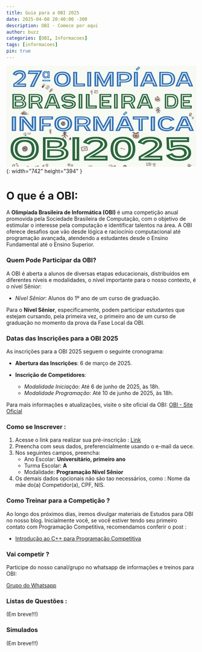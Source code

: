 ```yaml
---
title: Guia para a OBI 2025
date: 2025-04-08 20:40:00 -300
description: OBI - Comece por aqui
author: buzz
categories: [OBI, Informacoes]
tags: [informacoes]
pin: true
---
```


![Desktop View](/assets/img/obi-2025.png){: width="742" height="394" }

# O que é a OBI:

A **Olimpíada Brasileira de Informática (OBI)** é uma competição anual promovida pela Sociedade Brasileira de Computação, com o objetivo de estimular o interesse pela computação e identificar talentos na área. A OBI oferece desafios que vão desde lógica e raciocínio computacional até programação avançada, atendendo a estudantes desde o Ensino Fundamental até o Ensino Superior.

### Quem Pode Participar da OBI?

A OBI é aberta a alunos de diversas etapas educacionais, distribuídos em diferentes níveis e modalidades, o nível importante para o nosso contexto, é o nível Sênior:
  - *Nível Sênior*: Alunos do 1º ano de um curso de graduação.

Para o **Nível Sênior**, especificamente, podem participar estudantes que estejam cursando, pela primeira vez, o primeiro ano de um curso de graduação no momento da prova da Fase Local da OBI.

### Datas das Inscrições para a OBI 2025

As inscrições para a OBI 2025 seguem o seguinte cronograma:

- **Abertura das Inscrições**: 6 de março de 2025.

- **Inscrição de Competidores**:
  - *Modalidade Iniciação*: Até 6 de junho de 2025, às 18h.
  - *Modalidade Programação*: Até 10 de junho de 2025, às 18h.

Para mais informações e atualizações, visite o site oficial da OBI: [OBI - Site Oficial](https://olimpiada.ic.unicamp.br/)

### Como se Inscrever :

1. Acesse o link para realizar sua pré-inscrição : [Link](https://olimpiada.ic.unicamp.br/pre_inscricao_compet/3318/)
2. Preencha com seus dados, preferencialmente usando o e-mail da uece.
3. Nos seguintes campos, preencha:
    * Ano Escolar: **Universitário, primeiro ano**
    * Turma Escolar: **A**
    * Modalidade: **Programação Nível Sênior**
4. Os demais dados opcionais não são tao necessários, como : Nome da mãe do(a) Competidor(a), CPF, NIS.

### Como Treinar para a Competição ? 
Ao longo dos próximos dias, iremos divulgar materiais de Estudos para OBI no nosso blog. Inicialmente você, se você estiver tendo seu primeiro contato com Programação Competitiva, recomendamos conferir o post : 
* [Introdução ao C++ para Programação Competitiva](https://gemp-uece.github.io/posts/Introducao-ao-Cpp/) 

### Vai competir ? 
Participe do nosso canal/grupo no whatsapp de informações e treinos para OBI:

[Grupo do Whatsapp](https://chat.whatsapp.com/I0K0VhMIxjT5THdvGDVyqJ)

### Listas de Questões : 

(Em breve!!!)

### Simulados

(Em breve!!!)
